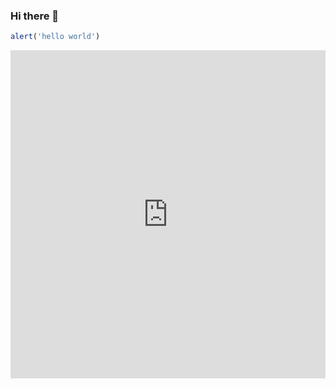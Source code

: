 ### Hi there 👋

```js
alert('hello world')
```
<iframe height="525" style="width: 100%;" scrolling="no" title="shape-tutorial-codesample-22" src="https://codepen.io/imgss/embed/GRqrROw?height=525&theme-id=27057&default-tab=result" frameborder="no" loading="lazy" allowtransparency="true" allowfullscreen="true">
  See the Pen <a href='https://codepen.io/imgss/pen/GRqrROw'>shape-tutorial-codesample-22</a> by imgss
  (<a href='https://codepen.io/imgss'>@imgss</a>) on <a href='https://codepen.io'>CodePen</a>.
</iframe>
<!--
**imgss/imgss** is a ✨ _special_ ✨ repository because its `README.md` (this file) appears on your GitHub profile.

Here are some ideas to get you started:

- 🔭 I’m currently working on ...
- 🌱 I’m currently learning ...
- 👯 I’m looking to collaborate on ...
- 🤔 I’m looking for help with ...
- 💬 Ask me about ...
- 📫 How to reach me: ...
- 😄 Pronouns: ...
- ⚡ Fun fact: ...
-->
